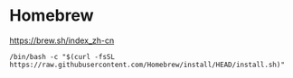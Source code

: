 Homebrew
=======
https://brew.sh/index_zh-cn


```
/bin/bash -c "$(curl -fsSL https://raw.githubusercontent.com/Homebrew/install/HEAD/install.sh)"
```